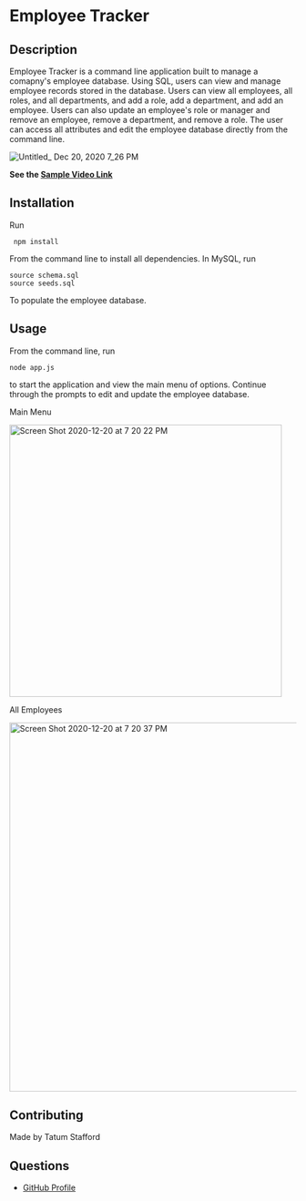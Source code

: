 # Employee Tracker

## Description
Employee Tracker is a command line application built to manage a comapny's employee database. Using SQL, users can view and manage employee records stored in the database. Users can view all employees, all roles, and all departments, and add a role, add a department, and add an employee. Users can also update an employee's role or manager and remove an employee, remove a department, and remove a role. The user can access all attributes and edit the employee database directly from the command line. 

![Untitled_ Dec 20, 2020 7_26 PM](https://user-images.githubusercontent.com/70179648/102733018-698bed80-42f9-11eb-8ed0-25134a6f5186.gif)

**See the [Sample Video Link](https://drive.google.com/file/d/1IqqEn6MRA66p_W4bNOvmHmgOqCV-ndSX/view)**


## Installation
Run 

     npm install
From the command line to install all dependencies. In MySQL, run

    source schema.sql
    source seeds.sql
To populate the employee database.

## Usage
From the command line, run

    node app.js
to start the application and view the main menu of options. Continue through the prompts to edit and update the employee database. 

Main Menu

<img width="478" alt="Screen Shot 2020-12-20 at 7 20 22 PM" src="https://user-images.githubusercontent.com/70179648/102733180-d56e5600-42f9-11eb-9037-84c46bcc7099.png">

All Employees

<img width="648" alt="Screen Shot 2020-12-20 at 7 20 37 PM" src="https://user-images.githubusercontent.com/70179648/102733253-f9ca3280-42f9-11eb-8bbb-b3774a3fadcb.png">

## Contributing
Made by Tatum Stafford

## Questions
* [GitHub Profile](https://github.com/tmstafford)
